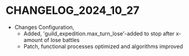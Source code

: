﻿# CHANGELOG_2024_10_27

+ Changes Configuration,
  - Added, 'guild_expedition.max_turn_lose'-added to stop after x-amount of lose battles
  - Patch, functional processes optimized and algorithms improved